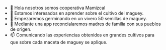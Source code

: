 - 👋 Hola nosotros somos cooperativa Mamizcal
- 👀 Estamos interesados en aprender sobre el cultivo del maguey.
- 🌱 Empezaremos germinando en un vivero 50 semillas de maguey.
- 💞️ Mediante una app reconcialaremos madres de familia con sus pueblos de origen. 
- 📫 Comunicando las experiencias obtenidos en grandes cultivos para que sobre cada maceta de maguey se aplique.
 


